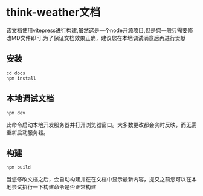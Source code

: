 
# think-weather文档

该文档使用[vitepress](https://vitepress.dev/)进行构建,虽然这是一个node开源项目,但是您一般只需要修改MD文件即可,为了保证文档效果正确，建议您在本地调试满意后再进行贡献

## 安装

```console
cd docs
npm install
```

## 本地调试文档

```console
npm dev
```

此命令启动本地开发服务器并打开浏览器窗口。大多数更改都会实时反映，而无需重新启动服务器。

## 构建

```console
npm build
```

当您修改文档之后，会自动构建并在在文档中显示最新内容，提交之前您可以在本地尝试执行一下构建命令是否正常构建